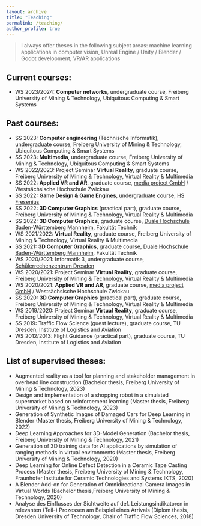 ```yaml
---
layout: archive
title: "Teaching"
permalink: /teaching/
author_profile: true
---
```


> I always offer theses in the following subject areas: machine learning applications in computer vision, Unreal Engine / Unity / Blender / Godot development, VR/AR applications


## Current courses:
* WS 2023/2024: **Computer networks**, undergraduate course, Freiberg University of Mining & Technology, Ubiquitous Computing & Smart Systems

## Past courses:
* SS 2023: **Computer engineering** (Technische Informatik), undergraduate course, Freiberg University of Mining & Technology, Ubiquitous Computing & Smart Systems
* SS 2023: **Multimedia**, undergraduate course, Freiberg University of Mining & Technology, Ubiquitous Computing & Smart Systems
* WS 2022/2023: Project Seminar **Virtual Reality**, graduate course, Freiberg University of Mining & Technology, Virtual Reality & Multimedia
* SS 2022: **Applied VR and AR**, graduate course, [media project GmbH](https://mediaproject.de/) / Westsächsische Hochschule Zwickau 
* SS 2022: **Game Design & Game Engines**, undergraduate course, [HS Fresenius](https://www.hs-fresenius.de/)
* SS 2022: **3D Computer Graphics** (practical part), graduate course, Freiberg University of Mining & Technology, Virtual Reality & Multimedia
* SS 2022: **3D Computer Graphics**, graduate course, [Duale Hochschule Baden-Württemberg Mannheim](https://www.mannheim.dhbw.de/startseite), Fakultät Technik
* WS 2021/2022: **Virtual Reality**, graduate course, Freiberg University of Mining & Technology, Virtual Reality & Multimedia
* SS 2021: **3D Computer Graphics**, graduate course, [Duale Hochschule Baden-Württemberg Mannheim](https://www.mannheim.dhbw.de/startseite), Fakultät Technik
* WS 2020/2021: Informatik 3, undergraduate course, [Schülerrechenzentrum Dresden](https://www.srz.tu-dresden.de/index.php?id=504)
* WS 2020/2021: Project Seminar **Virtual Reality**, graduate course, Freiberg University of Mining & Technology, Virtual Reality & Multimedia
* WS 2020/2021: **Applied VR and AR**, graduate course, [media project GmbH](https://mediaproject.de/) / Westsächsische Hochschule Zwickau 
* SS 2020: **3D Computer Graphics** (practical part), graduate course, Freiberg University of Mining & Technology, Virtual Reality & Multimedia
* WS 2019/2020: Project Seminar **Virtual Reality**, graduate course, Freiberg University of Mining & Technology, Virtual Reality & Multimedia
* SS 2019: Traffic Flow Science (guest lecture), graduate course, TU Dresden, Institute of Logistics and Aviation
* WS 2012/2013: Flight Guidance (practical part), graduate course, TU Dresden, Institute of Logistics and Aviation

## List of supervised theses:
* Augmented reality as a tool for planning and stakeholder management in overhead line construction (Bachelor thesis,  Freiberg University of Mining & Technology, 2023)
* Design and implementation of a shopping robot in a simulated supermarket based on reinforcement learning (Master thesis,  Freiberg University of Mining & Technology, 2023)
* Generation of Synthetic Images of Damaged Cars for Deep Learning in Blender (Master thesis,  Freiberg University of Mining & Technology, 2022)
* Deep Learning Approaches for 3D-Model Generation (Bachelor thesis, Freiberg University of Mining & Technology, 2021)
* Generation of 3D training data for AI applications by simulation of ranging methods in virtual environments (Master thesis, Freiberg University of Mining & Technology, 2020)
* Deep Learning for Online Defect Detection in a Ceramic Tape Casting Process (Master thesis, Freiberg University of Mining & Technology, Fraunhofer Institute for Ceramic Technologies and Systems IKTS, 2020)
* A Blender Add-on for Generation of Omnidirectional Camera Images in Virtual Worlds (Bachelor thesis,Freiberg University of Mining & Technology, 2020)
* Analyse des Einflusses der Sichtweite auf def. Leistungsindikatoren in relevanten (Teil-) Prozessen am Beispiel eines Arrivals (Diplom thesis, Dresden University of Technology, Chair of Traffic Flow Sciences, 2018)





<!-- 
{% include base_path %}

{% for post in site.teaching reversed %}
  {% include archive-single.html %}
{% endfor %}
-->
